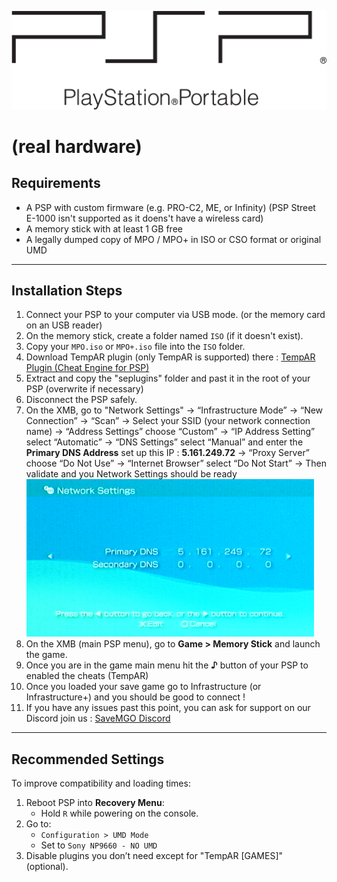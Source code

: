 ![PSP Logo](../assets/Psp-logo.png)
# (real hardware)

## Requirements
- A PSP with custom firmware (e.g. PRO-C2, ME, or Infinity) (PSP Street E-1000 isn't supported as it doens't have a wireless card)
- A memory stick with at least 1 GB free
- A legally dumped copy of MPO / MPO+ in ISO or CSO format or original UMD

---

## Installation Steps
1. Connect your PSP to your computer via USB mode. (or the memory card on an USB reader)
2. On the memory stick, create a folder named `ISO` (if it doesn't exist).
3. Copy your `MPO.iso` or `MPO+.iso` file into the `ISO` folder.
4. Download TempAR plugin (only TempAR is supported) there : [TempAR Plugin (Cheat Engine for PSP)](https://github.com/snakeswiss/Tutorial-setting-up-MPO-MPO-Online/raw/main/assets/tempar_163.7z)
5. Extract and copy the "seplugins" folder and past it in the root of your PSP (overwrite if necessary) 
6. Disconnect the PSP safely.
7. On the XMB, go to "Network Settings" -> “Infrastructure Mode” -> “New Connection” -> “Scan” -> Select your SSID (your network connection name) -> “Address Settings” choose “Custom” -> “IP Address Setting” select “Automatic” -> “DNS Settings” select “Manual” and enter the **Primary DNS Address** set up this IP : **5.161.249.72** -> “Proxy Server” choose “Do Not Use” -> “Internet Browser” select “Do Not Start” -> Then validate and you Network Settings should be ready
   ![DNS IP](../assets/IP.png)
8. On the XMB (main PSP menu), go to **Game > Memory Stick** and launch the game.
9. Once you are in the game main menu hit the **♪** button of your PSP to enabled the cheats (TempAR)
10. Once you loaded your save game go to Infrastructure (or Infrastructure+) and you should be good to connect !
11. If you have any issues past this point, you can ask for support on our Discord join us : [SaveMGO Discord](https://discord.gg/mgo2pc)

---

## Recommended Settings
To improve compatibility and loading times:

1. Reboot PSP into **Recovery Menu**:
   - Hold `R` while powering on the console.
2. Go to:
   - `Configuration > UMD Mode`
   - Set to `Sony NP9660 - NO UMD`
3. Disable plugins you don’t need except for "TempAR [GAMES]" (optional).
